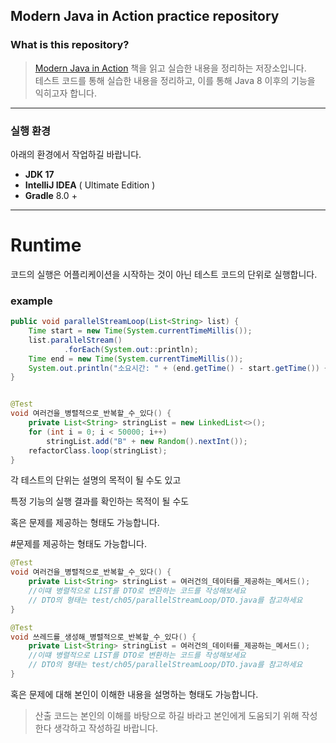 ## Modern Java in Action practice repository

### What is this repository?

> [Modern Java in Action](https://product.kyobobook.co.kr/detail/S000001810171) 책을 읽고 실습한 내용을 정리하는 저장소입니다.<br>
> 테스트 코드를 통해 실습한 내용을 정리하고, 이를 통해 Java 8 이후의 기능을 익히고자 합니다.<br>

----

### 실행 환경

아래의 환경에서 작업하길 바랍니다.

- **JDK 17**
- **IntelliJ IDEA** ( Ultimate Edition )
- **Gradle** 8.0 +

----

# Runtime

코드의 실행은 어플리케이션을 시작하는 것이 아닌 테스트 코드의 단위로 실행합니다.

### example

```java
public void parallelStreamLoop(List<String> list) {
    Time start = new Time(System.currentTimeMillis());
    list.parallelStream()
            .forEach(System.out::println);
    Time end = new Time(System.currentTimeMillis());
    System.out.println("소요시간: " + (end.getTime() - start.getTime()) + "ms");
}
```

```java

@Test
void 여러건을_병렬적으로_반복할_수_있다() {
    private List<String> stringList = new LinkedList<>();
    for (int i = 0; i < 50000; i++)
        stringList.add("B" + new Random().nextInt());
    refactorClass.loop(stringList);
}
```

각 테스트의 단위는 설명의 목적이 될 수도 있고

특정 기능의 실행 결과를 확인하는 목적이 될 수도

혹은 문제를 제공하는 형태도 가능합니다.

#문제를 제공하는 형태도 가능합니다.

```java
@Test
void 여러건을_병렬적으로_반복할_수_있다() {
    private List<String> stringList = 여러건의_데이터를_제공하는_메서드();
    //이떄 병렬적으로 LIST를 DTO로 변환하는 코드를 작성해보세요
    // DTO의 형태는 test/ch05/parallelStreamLoop/DTO.java를 참고하세요
}

@Test
void 쓰레드를_생성해_병렬적으로_반복할_수_있다() {
    private List<String> stringList = 여러건의_데이터를_제공하는_메서드();
    //이떄 병렬적으로 LIST를 DTO로 변환하는 코드를 작성해보세요
    // DTO의 형태는 test/ch05/parallelStreamLoop/DTO.java를 참고하세요
}
```

혹은 문제에 대해 본인이 이해한 내용을 설명하는 형태도 가능합니다.

> 산출 코드는 본인의 이해를 바탕으로 하길 바라고 본인에게 도움되기 위해 작성한다 생각하고 작성하길 바랍니다.
